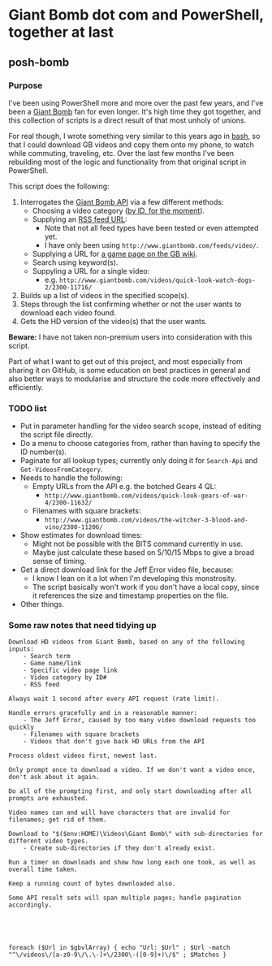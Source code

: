 # Giant Bomb dot com and PowerShell, together at last
## posh-bomb
### Purpose

I've been using PowerShell more and more over the past few years, and I've been a [Giant Bomb][gb] fan for even longer. It's high time they got together, and this collection of scripts is a direct result of that most unholy of unions.

For real though, I wrote something very similar to this years ago in [bash][bash], so that I could download GB videos and copy them onto my phone, to watch while commuting, traveling, etc. Over the last few months I've been rebuilding most of the logic and functionality from that original script in PowerShell.

This script does the following:

1. Interrogates the [Giant Bomb API][gbapi] via a few different methods:
    - Choosing a video category ([by ID, for the moment](#catById)).
    - Supplying an [RSS feed URL][gbrss]:
        - Note that not all feed types have been tested or even attempted yet.
        - I have only been using `http://www.giantbomb.com/feeds/video/`.
    - Supplying a URL for [a game page on the GB wiki][gbgames].
    - Search using keyword(s).
    - Suppyling a URL for a single video:
        - e.g. `http://www.giantbomb.com/videos/quick-look-watch-dogs-2/2300-11716/`
1. Builds up a list of videos in the specified scope(s).
1. Steps through the list confirming whether or not the user wants to download each video found.
1. Gets the HD version of the video(s) that the user wants.

**Beware:** I have not taken non-premium users into consideration with this script.

Part of what I want to get out of this project, and most especially from sharing it on GitHub, is some education on best practices in general and also better ways to modularise and structure the code more effectively and efficiently.

### TODO list

- Put in parameter handling for the video search scope, instead of editing the script file directly.
- Do a menu to choose categories from, rather than having to specify the ID number(s).<a name="catById"></a>
- Paginate for all lookup types; currently only doing it for `Search-Api` and `Get-VideosFromCategory`.
- Needs to handle the following:
    - Empty URLs from the API e.g. the botched Gears 4 QL:
        - `http://www.giantbomb.com/videos/quick-look-gears-of-war-4/2300-11632/`
    - Filenames with square brackets:
        - `http://www.giantbomb.com/videos/the-witcher-3-blood-and-vino/2300-11206/`
- Show estimates for download times:
    - Might not be possible with the BITS command currently in use.
    - Maybe just calculate these based on 5/10/15 Mbps to give a broad sense of timing.
- Get a direct download link for the Jeff Error video file, because:
    - I know I lean on it a lot when I'm developing this monstrosity.
    - The script basically won't work if you don't have a local copy, since it references the size and timestamp properties on the file.
- Other things.

### Some raw notes that need tidying up

    Download HD videos from Giant Bomb, based on any of the following inputs:
        - Search term
        - Game name/link
        - Specific video page link
        - Video category by ID#
        - RSS feed

    Always wait 1 second after every API request (rate limit).

    Handle errors gracefully and in a reasonable manner:
        - The Jeff Error, caused by too many video download requests too quickly
        - Filenames with square brackets
        - Videos that don't give back HD URLs from the API

    Process oldest videos first, newest last.

    Only prompt once to download a video. If we don't want a video once, don't ask about it again.

    Do all of the prompting first, and only start downloading after all prompts are exhausted.

    Video names can and will have characters that are invalid for filenames; get rid of them.

    Download to "$($env:HOME)\Videos\Giant Bomb\" with sub-directories for different video types.
        - Create sub-directories if they don't already exist.

    Run a timer on downloads and show how long each one took, as well as overall time taken.

    Keep a running count of bytes downloaded also.

    Some API result sets will span multiple pages; handle pagination accordingly.





    foreach ($Url in $gbvlArray) { echo "Url: $Url" ; $Url -match "^\/videos\/[a-z0-9\/\.\-]+\/2300\-([0-9]+)\/$" ; $Matches }

[gb]: http://www.giantbomb.com
[bash]: https://en.wikipedia.org/wiki/Bash_%28Unix_shell%29
[gbapi]: http://www.giantbomb.com/api/
[gbrss]: http://www.giantbomb.com/feeds/
[gbgames]: http://www.giantbomb.com/games/
